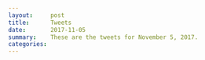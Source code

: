 ```yaml
---
layout:     post
title:      Tweets
date:       2017-11-05
summary:    These are the tweets for November 5, 2017.
categories:
---
```


